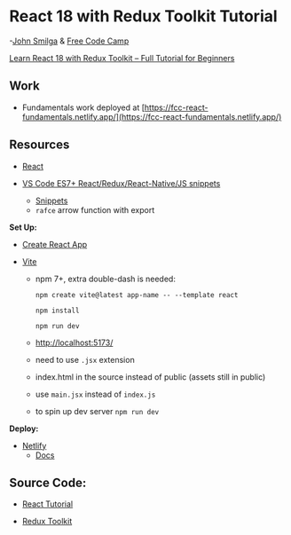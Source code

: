 # React 18 with Redux Toolkit Tutorial
-[John Smilga](https://github.com/john-smilga) & [Free Code Camp](https://github.com/freeCodeCamp)

[Learn React 18 with Redux Toolkit – Full Tutorial for Beginners](https://www.youtube.com/watch?v=2-crBg6wpp0&t=1)


## Work
* Fundamentals work deployed at [https://fcc-react-fundamentals.netlify.app/](https://fcc-react-fundamentals.netlify.app/)

## Resources

* [React](https://react.dev/)
  
* [VS Code ES7+ React/Redux/React-Native/JS snippets](https://github.com/ults-io/vscode-react-javascript-snippets)
  * [Snippets](https://github.com/ults-io/vscode-react-javascript-snippets/blob/master/docs/Snippets.md)
  * `rafce` arrow function with export

**Set Up:**

* [Create React App](https://create-react-app.dev/)

* [Vite](https://vitejs.dev/)
   * npm 7+, extra double-dash is needed:
     
     `npm create vite@latest app-name -- --template react`
     
     `npm install`
     
     `npm run dev`
     
   * [http://localhost:5173/](http://localhost:5173/)
   * need to use `.jsx` extension
   * index.html in the source instead of public (assets still in public)
   * use `main.jsx` instead of `index.js`
   * to spin up dev server `npm run dev`

 **Deploy:**

* [Netlify](https://docs.netlify.com/?_gl=1%2a12uzxpx%2a_gcl_aw%2aR0NMLjE2ODg0MjE5MzEuQ2p3S0NBanc0NG1sQmhBUUVpd0FxUDNlVnFsZVdZNHRJVENtZjlJYzV0UXZkUkRuY2J4SGpVdHBLYW9leDREek12MURtTkxEX1U4VDJ4b0NaUThRQXZEX0J3RQ..%2a_gcl_au%2aMTUzMTExNTM3MS4xNjg4NDIxOTMx&_ga=2.10918007.215894930.1688421942-1440058591.1688421931)
  * [Docs](https://docs.netlify.com/) 

## Source Code:
* [React Tutorial](https://github.com/john-smilga/react-course-v3)

* [Redux Toolkit](https://github.com/john-smilga/redux-toolkit-tutorial)
